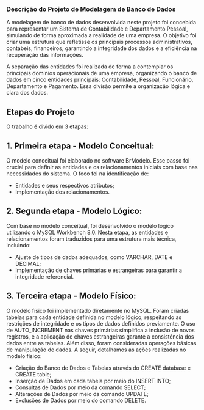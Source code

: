 ### Descrição do Projeto de Modelagem de Banco de Dados

A modelagem de banco de dados desenvolvida neste projeto foi concebida para representar um Sistema de Contabilidade e Departamento Pessoal, simulando de forma aproximada a realidade de uma empresa. O objetivo foi criar uma estrutura que refletisse os principais processos administrativos, contábeis, financeiros, garantindo a integridade dos dados e a eficiência na recuperação das informações.

A separação das entidades foi realizada de forma a contemplar os principais domínios operacionais de uma empresa, organizando o banco de dados em cinco entidades principais: Contabilidade, Pessoal, Funcionário, Departamento e Pagamento. Essa divisão permite a organização lógica e clara dos dados.

## Etapas do Projeto
O trabalho é divido em 3 etapas: 

## 1. Primeira etapa - Modelo Conceitual:
O modelo conceitual foi elaborado no software BrModelo. Esse passo foi crucial para definir as entidades e os relacionamentos iniciais com base nas necessidades do sistema. O foco foi na identificação de:
- Entidades e seus respectivos atributos;
- Implementação dos relacionamentos.

## 2. Segunda etapa - Modelo Lógico:
Com base no modelo conceitual, foi desenvolvido o modelo lógico utilizando o MySQL Workbench 8.0. Nesta etapa, as entidades e relacionamentos foram traduzidos para uma estrutura mais técnica, incluindo:
- Ajuste de tipos de dados adequados, como VARCHAR, DATE e DECIMAL;
- Implementação de chaves primárias e estrangeiras para garantir a integridade referencial.

## 3. Terceira etapa - Modelo Físico:
O modelo físico foi implementado diretamente no MySQL. Foram criadas tabelas para cada entidade definida no modelo lógico, respeitando as restrições de integridade e os tipos de dados definidos previamente. O uso de AUTO_INCREMENT nas chaves primárias simplifica a inclusão de novos registros, e a aplicação de chaves estrangeiras garante a consistência dos dados entre as tabelas. Além disso, foram consideradas operações básicas de manipulação de dados. A seguir, detalhamos as ações realizadas no modelo físico:
- Criação do Banco de Dados e Tabelas através do CREATE database e CREATE table;
- Inserção de Dados em cada tabela por meio do INSERT INTO;
- Consultas de Dados por meio da comando SELECT;
- Alterações de Dados por meio da comando UPDATE;
- Exclusões de Dados por meio do comando DELETE.
